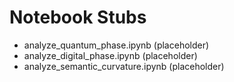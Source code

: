 # Notebook Stubs

- analyze_quantum_phase.ipynb (placeholder)
- analyze_digital_phase.ipynb (placeholder)
- analyze_semantic_curvature.ipynb (placeholder)
